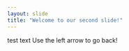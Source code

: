 ```yaml
---
layout: slide
title: "Welcome to our second slide!"
---
```

test text
Use the left arrow to go back!


